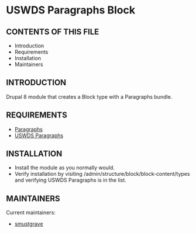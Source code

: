 # USWDS Paragraphs Block

CONTENTS OF THIS FILE
---------------------

* Introduction
* Requirements
* Installation
* Maintainers


INTRODUCTION
------------

Drupal 8 module that creates a Block type with a Paragraphs bundle.


REQUIREMENTS
------------

* [Paragraphs](https://www.drupal.org/project/paragraphs)
* [USWDS Paragraphs](https://www.drupal.org/project/uswds_paragraph_components)


INSTALLATION
------------

* Install the module as you normally would.
* Verify installation by visiting /admin/structure/block/block-content/types and
  verifying USWDS Paragraphs is in the list.


MAINTAINERS
-----------

Current maintainers:
* [smustgrave](https://www.drupal.org/u/smustgrave)
